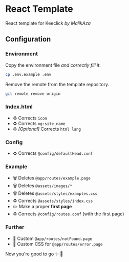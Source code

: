 # React Template
React template for Keeclick *by MalikAza*
## Configuration
### Environment
Copy the environment file *and correctly fill it*.
```bash
cp .env.example .env
```

Remove the remote from the template repository.
```bash
git remote remove origin
```
### Index.html
- ♻️ Corrects `icon`
- ♻️ Corrects `og:site_name`
- ♻️ *[Optional]* Corrects `html lang`
### Config
- ♻️ Corrects `@config/defaultHead.conf`
### Example
- 🗑️ Deletes `@app/routes/example.page`
- 🗑️ Deletes `@assets/images/*`
- 🗑️ Deletes `@assets/styles/examples.css`
- ♻️ Corrects `@assets/styles/index.css`
- ✏️ Make a proper **first page**
- ♻️ Corrects `@config/routes.conf` (with the first page)
### Further
- 🎨 Custom `@app/routes/notFound.page`
- 🎨 Custom CSS for `@app/routes/error.page`

Now you're good to go ✨ 🚀
